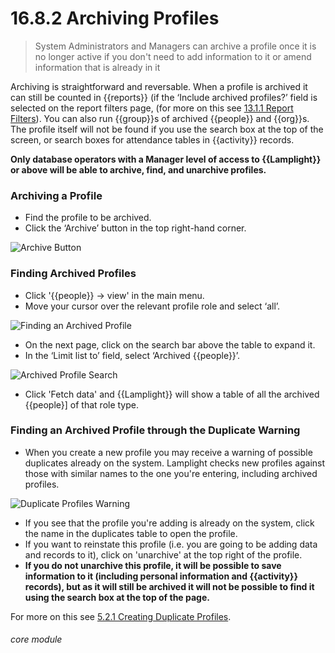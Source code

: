 # 16.8.2 Archiving Profiles

> System Administrators and Managers can archive a profile once it is no longer active if you don't need to add information to it or amend information that is already in it

Archiving is straightforward and reversable. When a profile is archived it can still be counted in {{reports}} (if the ‘Include archived profiles?’ field is selected on the report filters page, (for more on this see [13.1.1 Report Filters](/help/index/p/13.1.1)). You can also run {{group}}s of archived {{people}} and {{org}}s. The profile itself will not be found if you use the search box at the top of the screen, or search boxes for attendance tables in {{activity}} records.  

**Only database operators with a Manager level of access to {{Lamplight}} or above will be able to archive, find, and unarchive profiles.**

### Archiving a Profile

- Find the profile to be archived.
- Click the ‘Archive’ button in the top right-hand corner.

![Archive Button](16.8.2a.png)

### Finding Archived Profiles

- Click '{{people}} -> view' in the main menu.
- Move your cursor over the relevant profile role and select ‘all’.

![Finding an Archived Profile](16.8.2b.png)

- On the next page, click on the search bar above the table to expand it.
- In the ‘Limit list to’ field, select ‘Archived {{people}}’.

![Archived Profile Search](16.8.2c.png)

- Click 'Fetch data' and {{Lamplight}} will show a table of all the archived {{people}] of that role type.

### Finding an Archived Profile through the Duplicate Warning

- When you create a new profile you may receive a warning of possible duplicates already on the system. Lamplight checks new profiles against those with similar names to the one you're entering, including archived profiles.

![Duplicate Profiles Warning](813b.png)

- If you see that the profile you're adding is already on the system, click the name in the duplicates table to open the profile.
- If you want to reinstate this profile (i.e. you are going to be adding data and records to it), click on 'unarchive' at the top right of the profile. 
- **If you do not unarchive this profile, it will be possible to save information to it (including personal information and {{activity}} records), but as it will still be archived it will not be possible to find it using the search box at the top of the page.** 

For more on this see [5.2.1 Creating Duplicate Profiles](/help/index/p/5.2.1).


###### core module



